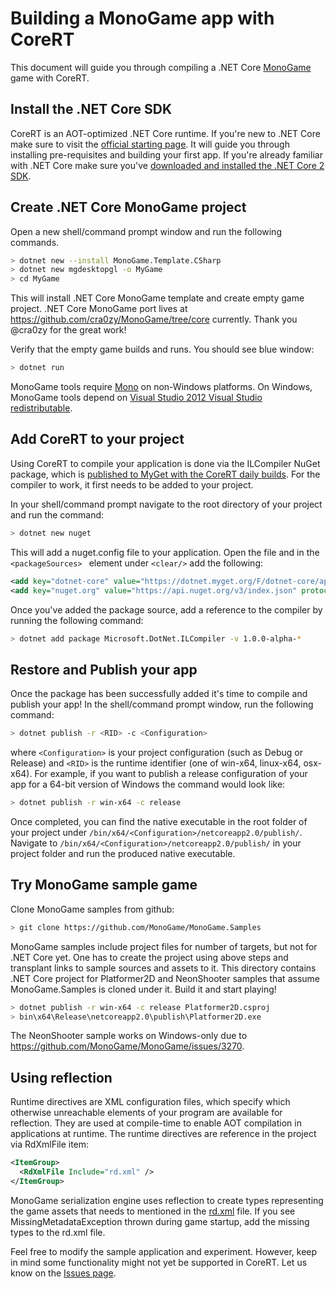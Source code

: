 # Building a MonoGame app with CoreRT

This document will guide you through compiling a .NET Core [MonoGame](http://www.monogame.net) game with CoreRT.

## Install the .NET Core SDK
CoreRT is an AOT-optimized .NET Core runtime. If you're new to .NET Core make sure to visit the [official starting page](http://dotnet.github.io). It will guide you through installing pre-requisites and building your first app.
If you're already familiar with .NET Core make sure you've [downloaded and installed the .NET Core 2 SDK](https://www.microsoft.com/net/download/core).

## Create .NET Core MonoGame project
Open a new shell/command prompt window and run the following commands.
```bash
> dotnet new --install MonoGame.Template.CSharp
> dotnet new mgdesktopgl -o MyGame
> cd MyGame
```

This will install .NET Core MonoGame template and create empty game project. .NET Core MonoGame port lives at https://github.com/cra0zy/MonoGame/tree/core currently. Thank you @cra0zy for the great work! 

Verify that the empty game builds and runs. You should see blue window:

```bash
> dotnet run
```

MonoGame tools require [Mono](http://www.mono-project.com/download/) on non-Windows platforms. On Windows, MonoGame tools depend on [Visual Studio 2012 Visual Studio redistributable](https://www.microsoft.com/en-us/download/details.aspx?id=30679).

## Add CoreRT to your project
Using CoreRT to compile your application is done via the ILCompiler NuGet package, which is [published to MyGet with the CoreRT daily builds](https://dotnet.myget.org/feed/dotnet-core/package/nuget/Microsoft.DotNet.ILCompiler).
For the compiler to work, it first needs to be added to your project.

In your shell/command prompt navigate to the root directory of your project and run the command:

```bash
> dotnet new nuget 
```

This will add a nuget.config file to your application. Open the file and in the ``<packageSources> `` element under ``<clear/>`` add the following:

```xml
<add key="dotnet-core" value="https://dotnet.myget.org/F/dotnet-core/api/v3/index.json" />
<add key="nuget.org" value="https://api.nuget.org/v3/index.json" protocolVersion="3" />
```

Once you've added the package source, add a reference to the compiler by running the following command:

```bash
> dotnet add package Microsoft.DotNet.ILCompiler -v 1.0.0-alpha-* 
```

## Restore and Publish your app

Once the package has been successfully added it's time to compile and publish your app! In the shell/command prompt window, run the following command:

```bash
> dotnet publish -r <RID> -c <Configuration>
```

where `<Configuration>` is your project configuration (such as Debug or Release) and `<RID>` is the runtime identifier (one of win-x64, linux-x64, osx-x64). For example, if you want to publish a release configuration of your app for a 64-bit version of Windows the command would look like:

```bash 
> dotnet publish -r win-x64 -c release
```

Once completed, you can find the native executable in the root folder of your project under `/bin/x64/<Configuration>/netcoreapp2.0/publish/`. Navigate to `/bin/x64/<Configuration>/netcoreapp2.0/publish/` in your project folder and run the produced native executable.

## Try MonoGame sample game

Clone MonoGame samples from github:

```bash
> git clone https://github.com/MonoGame/MonoGame.Samples
```

MonoGame samples include project files for number of targets, but not for .NET Core yet. One has to create the project using above steps and transplant links to sample sources and assets to it. This directory contains .NET Core project for Platformer2D and NeonShooter samples that assume MonoGame.Samples is cloned under it. Build it and start playing!

```bash
> dotnet publish -r win-x64 -c release Platformer2D.csproj
> bin\x64\Release\netcoreapp2.0\publish\Platformer2D.exe
```

The NeonShooter sample works on Windows-only due to https://github.com/MonoGame/MonoGame/issues/3270.

## Using reflection 
Runtime directives are XML configuration files, which specify which otherwise unreachable elements of your program are available for reflection. They are used at compile-time to enable AOT compilation in applications at runtime. The runtime directives are reference in the project via RdXmlFile item:

```xml
<ItemGroup>
  <RdXmlFile Include="rd.xml" />
</ItemGroup>
```

MonoGame serialization engine uses reflection to create types representing the game assets that needs to mentioned in the [rd.xml](rd.xml) file. If you see MissingMetadataException thrown during game startup, add the missing types to the rd.xml file.

Feel free to modify the sample application and experiment. However, keep in mind some functionality might not yet be supported in CoreRT. Let us know on the [Issues page](https://github.com/dotnet/corert/issues/).
